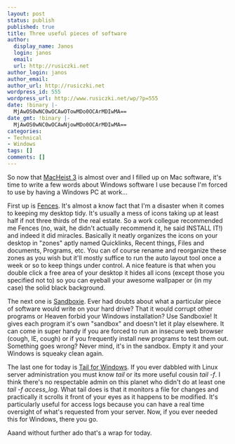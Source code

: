 ```yaml
---
layout: post
status: publish
published: true
title: Three useful pieces of software
author:
  display_name: Janos
  login: janos
  email: 
  url: http://rusiczki.net
author_login: janos
author_email: 
author_url: http://rusiczki.net
wordpress_id: 555
wordpress_url: http://www.rusiczki.net/wp/?p=555
date: !binary |-
  MjAwOS0wNC0wOCAwOTowMDo0OCArMDIwMA==
date_gmt: !binary |-
  MjAwOS0wNC0wOCAwNjowMDo0OCArMDIwMA==
categories:
- Technical
- Windows
tags: []
comments: []
---
```

<p>So now that <a href="http://www.rusiczki.net/2009/04/07/macheist-3/">MacHeist 3</a> is almost over and I filled up on Mac software, it's time to write a few words about Windows software I use because I'm forced to use by having a Windows PC at work...</p>
<p>First up is <a href="http://www.stardock.com/products/fences/">Fences</a>. It's almost a know fact that I'm a disaster when it comes to keeping my desktop tidy. It's usually a mess of icons taking up at least half if not three thirds of the real estate. So a work collegue recommended me Fences (no, wait, he didn't actually recommend it, he said INSTALL IT!) and indeed it did miracles. Basically it neatly organizes the icons on your desktop in "zones" aptly named Quicklinks, Recent things, Files and documents, Programs, etc. You can of course rename and reorganize these zones as you wish but it'll mostly suffice to run the auto layout tool once a week or so to keep things under control. A nice feature is that when you double click a free area of your desktop it hides all icons (except those you specified not to) so you can eyeball your awesome wallpaper or (in my case) the solid black background.</p>
<p>The next one is <a href="http://www.sandboxie.com/">Sandboxie</a>. Ever had doubts about what a particular piece of software would write on your hard drive? That it would corrupt other programs or Heaven forbid your Windows installation? Use Sandboxie! It gives each program it's own "sandbox" and doesn't let it play elsewhere. It can come in super handy if you are forced to run an insecure web browser (cough, IE, cough) or if you frequently install new programs to test them out. Something goes wrong? Never mind, it's in the sandbox. Empty it and your Windows is squeaky clean again.</p>
<p>The last one for today is <a href="http://tailforwin32.sourceforge.net/">Tail for Windows</a>. If you ever dabbled with Linux server administration you must know <em>tail</em> or its more useful cousin <em>tail -f</em>. I think there's no respectable admin on this planet who didn't do at least one <em>tail -f access_log</em>. What tail does is that it monitors a file for changes and practically it scrolls it front of your eyes as it happens to be modified. It's particularly useful for access logs because you can have a real time oversight of what's requested from your server. Now, if you ever needed this for Windows, there you go.</p>
<p>Aaand without further ado that's a wrap for today.</p>
